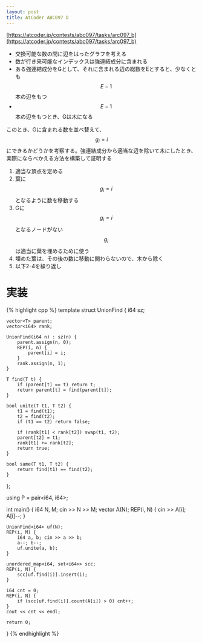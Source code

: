 ```yaml
---
layout: post
title: AtCoder ABC097 D
---
```


[https://atcoder.jp/contests/abc097/tasks/arc097_b](https://atcoder.jp/contests/abc097/tasks/arc097_b)


- 交換可能な数の間に辺をはったグラフを考える
- 数が行き来可能なインデックスは強連結成分に含まれる
- ある強連結成分をGとして、それに含まれる辺の総数をEとすると、少なくとも$$E-1$$本の辺をもつ
- $$E-1$$本の辺をもつとき、Gは木になる

このとき、Gに含まれる数を並べ替えて、$$g_i = i$$にできるかどうかを考察する。強連結成分から適当な辺を除いて木にしたとき、実際にならべかえる方法を構築して証明する

1. 適当な頂点を定める
2. 葉に$$g_i = i$$となるように数を移動する
3. Gに$$g_i = i$$となるノードがない$$g_i$$は適当に葉を埋めるために使う
4. 埋めた葉は、その後の数に移動に関わらないので、木から除く
5. 以下2-4を繰り返し


# 実装

{% highlight cpp %}
template<typename T>
struct UnionFind {
    i64 sz;

    vector<T> parent;
    vector<i64> rank;

    UnionFind(i64 n) : sz(n) {
        parent.assign(n, 0);
        REP(i, n) {
            parent[i] = i;
        }
        rank.assign(n, 1);
    }

    T find(T t) {
        if (parent[t] == t) return t;
        return parent[t] = find(parent[t]);
    }

    bool unite(T t1, T t2) {
        t1 = find(t1);
        t2 = find(t2);
        if (t1 == t2) return false;

        if (rank[t1] < rank[t2]) swap(t1, t2);
        parent[t2] = t1;
        rank[t1] += rank[t2];
        return true;
    }

    bool same(T t1, T t2) {
        return find(t1) == find(t2);
    }
};

using P = pair<i64, i64>;

int main() {
    i64 N, M; cin >> N >> M;
    vector<i64> A(N);
    REP(i, N) { cin >> A[i]; A[i]--; }

    UnionFind<i64> uf(N);
    REP(i, M) {
        i64 a, b; cin >> a >> b;
        a--; b--;
        uf.unite(a, b);
    }

    unordered_map<i64, set<i64>> scc;
    REP(i, N) {
        scc[uf.find(i)].insert(i);
    }

    i64 cnt = 0;
    REP(i, N) {
        if (scc[uf.find(i)].count(A[i]) > 0) cnt++;
    }
    cout << cnt << endl;

    return 0;
}
{% endhighlight %}
